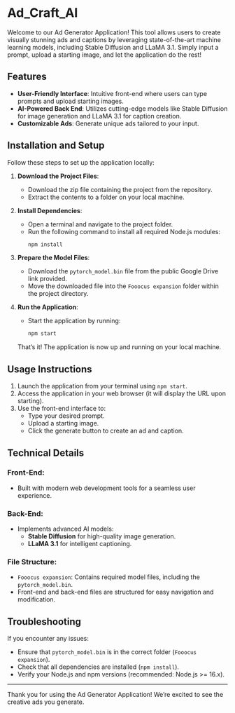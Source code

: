 # Ad_Craft_AI

Welcome to our Ad Generator Application! This tool allows users to create visually stunning ads and captions by leveraging state-of-the-art machine learning models, including Stable Diffusion and LLaMA 3.1. Simply input a prompt, upload a starting image, and let the application do the rest!

## Features

- **User-Friendly Interface**: Intuitive front-end where users can type prompts and upload starting images.
- **AI-Powered Back End**: Utilizes cutting-edge models like Stable Diffusion for image generation and LLaMA 3.1 for caption creation.
- **Customizable Ads**: Generate unique ads tailored to your input.

## Installation and Setup

Follow these steps to set up the application locally:

1. **Download the Project Files**:
   - Download the zip file containing the project from the repository.
   - Extract the contents to a folder on your local machine.

2. **Install Dependencies**:
   - Open a terminal and navigate to the project folder.
   - Run the following command to install all required Node.js modules:
     ```bash
     npm install
     ```

3. **Prepare the Model Files**:
   - Download the `pytorch_model.bin` file from the public Google Drive link provided.
   - Move the downloaded file into the `Fooocus expansion` folder within the project directory.

4. **Run the Application**:
   - Start the application by running:
     ```bash
     npm start
     ```

   That’s it! The application is now up and running on your local machine.

## Usage Instructions

1. Launch the application from your terminal using `npm start`.
2. Access the application in your web browser (it will display the URL upon starting).
3. Use the front-end interface to:
   - Type your desired prompt.
   - Upload a starting image.
   - Click the generate button to create an ad and caption.

## Technical Details

### Front-End:
- Built with modern web development tools for a seamless user experience.

### Back-End:
- Implements advanced AI models:
  - **Stable Diffusion** for high-quality image generation.
  - **LLaMA 3.1** for intelligent captioning.

### File Structure:
- `Fooocus expansion`: Contains required model files, including the `pytorch_model.bin`.
- Front-end and back-end files are structured for easy navigation and modification.

## Troubleshooting

If you encounter any issues:
- Ensure that `pytorch_model.bin` is in the correct folder (`Fooocus expansion`).
- Check that all dependencies are installed (`npm install`).
- Verify your Node.js and npm versions (recommended: Node.js >= 16.x).

---

Thank you for using the Ad Generator Application! We’re excited to see the creative ads you generate.
